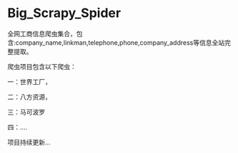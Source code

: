 # Big_Scrapy_Spider
全网工商信息爬虫集合，包含:company_name,linkman,telephone,phone,company_address等信息全站完整提取。

爬虫项目包含以下爬虫：

一：世界工厂，

二：八方资源，

三：马可波罗

四：....

项目持续更新...
